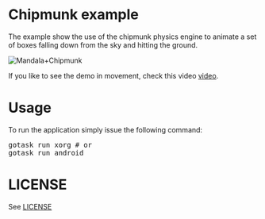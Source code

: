 # Chipmunk example

The example show the use of the chipmunk physics engine to animate a
set of boxes falling down from the sky and hitting the ground.

![Mandala+Chipmunk](http://remogatto.github.io/images/mandala_chipmunk.png)

If you like to see the demo in movement, check this video [video](http://www.youtube.com/watch?v=HtDB7rgn9Z0).

# Usage

To run the application simply issue the following command:

<pre>
gotask run xorg # or
gotask run android
</pre>

# LICENSE

See [LICENSE](LICENSE)
